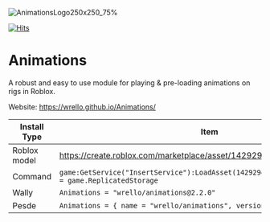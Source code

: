 ![AnimationsLogo250x250_75%](https://github.com/wrello/Animations/assets/89281328/39310186-2e21-4358-adea-10a5538f5426)

[![Hits](https://hits.seeyoufarm.com/api/count/incr/badge.svg?url=https%3A%2F%2Fgithub.com%2Fwrello%2FAnimations&count_bg=%2379C83D&title_bg=%23555555&icon=&icon_color=%23E7E7E7&title=hits&edge_flat=false)](https://hits.seeyoufarm.com)

# Animations
A robust and easy to use module for playing & pre-loading animations on rigs in Roblox.

Website: https://wrello.github.io/Animations/ 

| Install Type | Item |
| ---          | --- |
| Roblox model | https://create.roblox.com/marketplace/asset/14292949504 |
| Command | `game:GetService("InsertService"):LoadAsset(14292949504).Animations.Parent = game.ReplicatedStorage` |
| Wally |  `Animations = "wrello/animations@2.2.0"` |
| Pesde | `Animations = { name = "wrello/animations", version = "^2.2.0" }` |
